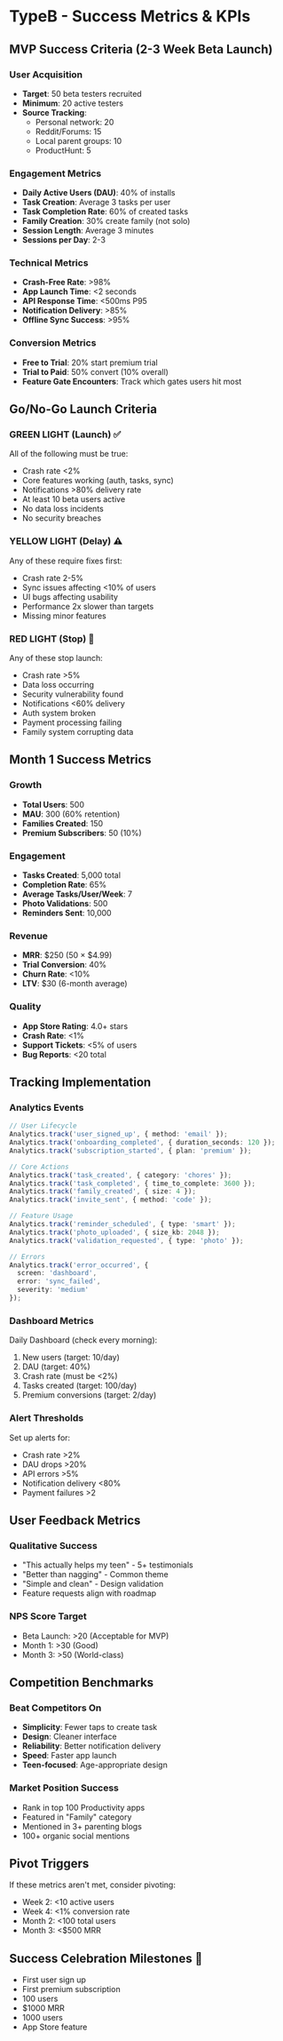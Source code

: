 # TypeB - Success Metrics & KPIs

## MVP Success Criteria (2-3 Week Beta Launch)

### User Acquisition
- **Target**: 50 beta testers recruited
- **Minimum**: 20 active testers
- **Source Tracking**:
  - Personal network: 20
  - Reddit/Forums: 15
  - Local parent groups: 10
  - ProductHunt: 5

### Engagement Metrics
- **Daily Active Users (DAU)**: 40% of installs
- **Task Creation**: Average 3 tasks per user
- **Task Completion Rate**: 60% of created tasks
- **Family Creation**: 30% create family (not solo)
- **Session Length**: Average 3 minutes
- **Sessions per Day**: 2-3

### Technical Metrics
- **Crash-Free Rate**: >98%
- **App Launch Time**: <2 seconds
- **API Response Time**: <500ms P95
- **Notification Delivery**: >85%
- **Offline Sync Success**: >95%

### Conversion Metrics
- **Free to Trial**: 20% start premium trial
- **Trial to Paid**: 50% convert (10% overall)
- **Feature Gate Encounters**: Track which gates users hit most

## Go/No-Go Launch Criteria

### GREEN LIGHT (Launch) ✅
All of the following must be true:
- Crash rate <2%
- Core features working (auth, tasks, sync)
- Notifications >80% delivery rate
- At least 10 beta users active
- No data loss incidents
- No security breaches

### YELLOW LIGHT (Delay) ⚠️
Any of these require fixes first:
- Crash rate 2-5%
- Sync issues affecting <10% of users
- UI bugs affecting usability
- Performance 2x slower than targets
- Missing minor features

### RED LIGHT (Stop) 🛑
Any of these stop launch:
- Crash rate >5%
- Data loss occurring
- Security vulnerability found
- Notifications <60% delivery
- Auth system broken
- Payment processing failing
- Family system corrupting data

## Month 1 Success Metrics

### Growth
- **Total Users**: 500
- **MAU**: 300 (60% retention)
- **Families Created**: 150
- **Premium Subscribers**: 50 (10%)

### Engagement
- **Tasks Created**: 5,000 total
- **Completion Rate**: 65%
- **Average Tasks/User/Week**: 7
- **Photo Validations**: 500
- **Reminders Sent**: 10,000

### Revenue
- **MRR**: $250 (50 × $4.99)
- **Trial Conversion**: 40%
- **Churn Rate**: <10%
- **LTV**: $30 (6-month average)

### Quality
- **App Store Rating**: 4.0+ stars
- **Crash Rate**: <1%
- **Support Tickets**: <5% of users
- **Bug Reports**: <20 total

## Tracking Implementation

### Analytics Events
```typescript
// User Lifecycle
Analytics.track('user_signed_up', { method: 'email' });
Analytics.track('onboarding_completed', { duration_seconds: 120 });
Analytics.track('subscription_started', { plan: 'premium' });

// Core Actions
Analytics.track('task_created', { category: 'chores' });
Analytics.track('task_completed', { time_to_complete: 3600 });
Analytics.track('family_created', { size: 4 });
Analytics.track('invite_sent', { method: 'code' });

// Feature Usage
Analytics.track('reminder_scheduled', { type: 'smart' });
Analytics.track('photo_uploaded', { size_kb: 2048 });
Analytics.track('validation_requested', { type: 'photo' });

// Errors
Analytics.track('error_occurred', { 
  screen: 'dashboard',
  error: 'sync_failed',
  severity: 'medium'
});
```

### Dashboard Metrics
Daily Dashboard (check every morning):
1. New users (target: 10/day)
2. DAU (target: 40%)
3. Crash rate (must be <2%)
4. Tasks created (target: 100/day)
5. Premium conversions (target: 2/day)

### Alert Thresholds
Set up alerts for:
- Crash rate >2%
- DAU drops >20%
- API errors >5%
- Notification delivery <80%
- Payment failures >2

## User Feedback Metrics

### Qualitative Success
- "This actually helps my teen" - 5+ testimonials
- "Better than nagging" - Common theme
- "Simple and clean" - Design validation
- Feature requests align with roadmap

### NPS Score Target
- Beta Launch: >20 (Acceptable for MVP)
- Month 1: >30 (Good)
- Month 3: >50 (World-class)

## Competition Benchmarks

### Beat Competitors On
- **Simplicity**: Fewer taps to create task
- **Design**: Cleaner interface
- **Reliability**: Better notification delivery
- **Speed**: Faster app launch
- **Teen-focused**: Age-appropriate design

### Market Position Success
- Rank in top 100 Productivity apps
- Featured in "Family" category
- Mentioned in 3+ parenting blogs
- 100+ organic social mentions

## Pivot Triggers

If these metrics aren't met, consider pivoting:
- Week 2: <10 active users
- Week 4: <1% conversion rate
- Month 2: <100 total users
- Month 3: <$500 MRR

## Success Celebration Milestones 🎉
- First user sign up
- First premium subscription
- 100 users
- $1000 MRR
- 1000 users
- App Store feature
